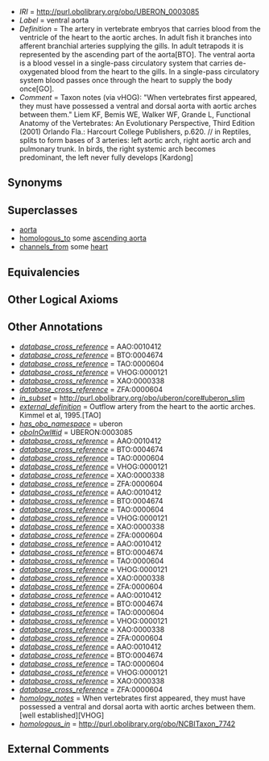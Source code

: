  * *IRI* = http://purl.obolibrary.org/obo/UBERON_0003085
 * *Label* = ventral aorta
 * *Definition* = The artery in vertebrate embryos that carries blood from the ventricle of the heart to the aortic arches. In adult fish it branches into afferent branchial arteries supplying the gills. In adult tetrapods it is represented by the ascending part of the aorta[BTO]. The ventral aorta is a blood vessel in a single-pass circulatory system that carries de-oxygenated blood from the heart to the gills. In a single-pass circulatory system blood passes once through the heart to supply the body once[GO].
 * *Comment* = Taxon notes (via vHOG): "When vertebrates first appeared, they must have possessed a ventral and dorsal aorta with aortic arches between them." Liem KF, Bemis WE, Walker WF, Grande L, Functional Anatomy of the Vertebrates: An Evolutionary Perspective, Third Edition (2001) Orlando Fla.: Harcourt College Publishers, p.620. // in Reptiles, splits to form bases of 3 arteries: left aortic arch, right aortic arch and pulmonary trunk. In birds, the right systemic arch becomes predominant, the left never fully develops [Kardong]

## Synonyms


## Superclasses

 * [aorta](../../UBERON/47/UBERON_0000947.md)
 * [homologous_to](../../RO/58/RO_0002158.md) some [ascending aorta](../../UBERON/96/UBERON_0001496.md)
 * [channels_from](../../core#channels/om/core#channels_from.md) some [heart](../../UBERON/48/UBERON_0000948.md)

## Equivalencies


## Other Logical Axioms


## Other Annotations

 * *[database_cross_reference](../../ef/oboInOwl#hasDbXref.md)* = AAO:0010412
 * *[database_cross_reference](../../ef/oboInOwl#hasDbXref.md)* = BTO:0004674
 * *[database_cross_reference](../../ef/oboInOwl#hasDbXref.md)* = TAO:0000604
 * *[database_cross_reference](../../ef/oboInOwl#hasDbXref.md)* = VHOG:0000121
 * *[database_cross_reference](../../ef/oboInOwl#hasDbXref.md)* = XAO:0000338
 * *[database_cross_reference](../../ef/oboInOwl#hasDbXref.md)* = ZFA:0000604
 * *[in_subset](../../et/oboInOwl#inSubset.md)* = http://purl.obolibrary.org/obo/uberon/core#uberon_slim
 * *[external_definition](../../UBPROP/01/UBPROP_0000001.md)* = Outflow artery from the heart to the aortic arches. Kimmel et al, 1995.[TAO]
 * *[has_obo_namespace](../../ce/oboInOwl#hasOBONamespace.md)* = uberon
 * *[oboInOwl#id](../../id/oboInOwl#id.md)* = UBERON:0003085
 * *[database_cross_reference](../../ef/oboInOwl#hasDbXref.md)* = AAO:0010412
 * *[database_cross_reference](../../ef/oboInOwl#hasDbXref.md)* = BTO:0004674
 * *[database_cross_reference](../../ef/oboInOwl#hasDbXref.md)* = TAO:0000604
 * *[database_cross_reference](../../ef/oboInOwl#hasDbXref.md)* = VHOG:0000121
 * *[database_cross_reference](../../ef/oboInOwl#hasDbXref.md)* = XAO:0000338
 * *[database_cross_reference](../../ef/oboInOwl#hasDbXref.md)* = ZFA:0000604
 * *[database_cross_reference](../../ef/oboInOwl#hasDbXref.md)* = AAO:0010412
 * *[database_cross_reference](../../ef/oboInOwl#hasDbXref.md)* = BTO:0004674
 * *[database_cross_reference](../../ef/oboInOwl#hasDbXref.md)* = TAO:0000604
 * *[database_cross_reference](../../ef/oboInOwl#hasDbXref.md)* = VHOG:0000121
 * *[database_cross_reference](../../ef/oboInOwl#hasDbXref.md)* = XAO:0000338
 * *[database_cross_reference](../../ef/oboInOwl#hasDbXref.md)* = ZFA:0000604
 * *[database_cross_reference](../../ef/oboInOwl#hasDbXref.md)* = AAO:0010412
 * *[database_cross_reference](../../ef/oboInOwl#hasDbXref.md)* = BTO:0004674
 * *[database_cross_reference](../../ef/oboInOwl#hasDbXref.md)* = TAO:0000604
 * *[database_cross_reference](../../ef/oboInOwl#hasDbXref.md)* = VHOG:0000121
 * *[database_cross_reference](../../ef/oboInOwl#hasDbXref.md)* = XAO:0000338
 * *[database_cross_reference](../../ef/oboInOwl#hasDbXref.md)* = ZFA:0000604
 * *[database_cross_reference](../../ef/oboInOwl#hasDbXref.md)* = AAO:0010412
 * *[database_cross_reference](../../ef/oboInOwl#hasDbXref.md)* = BTO:0004674
 * *[database_cross_reference](../../ef/oboInOwl#hasDbXref.md)* = TAO:0000604
 * *[database_cross_reference](../../ef/oboInOwl#hasDbXref.md)* = VHOG:0000121
 * *[database_cross_reference](../../ef/oboInOwl#hasDbXref.md)* = XAO:0000338
 * *[database_cross_reference](../../ef/oboInOwl#hasDbXref.md)* = ZFA:0000604
 * *[database_cross_reference](../../ef/oboInOwl#hasDbXref.md)* = AAO:0010412
 * *[database_cross_reference](../../ef/oboInOwl#hasDbXref.md)* = BTO:0004674
 * *[database_cross_reference](../../ef/oboInOwl#hasDbXref.md)* = TAO:0000604
 * *[database_cross_reference](../../ef/oboInOwl#hasDbXref.md)* = VHOG:0000121
 * *[database_cross_reference](../../ef/oboInOwl#hasDbXref.md)* = XAO:0000338
 * *[database_cross_reference](../../ef/oboInOwl#hasDbXref.md)* = ZFA:0000604
 * *[homology_notes](../../UBPROP/03/UBPROP_0000003.md)* = When vertebrates first appeared, they must have possessed a ventral and dorsal aorta with aortic arches between them.[well established][VHOG]
 * *[homologous_in](../../core#homologous/in/core#homologous_in.md)* = http://purl.obolibrary.org/obo/NCBITaxon_7742

## External Comments

